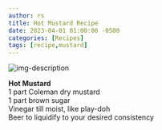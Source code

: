```yaml
---
author: rs
title: Hot Mustard Recipe   
date: 2023-04-01 01:00:00 -0500 
categories: [Recipes]
tags: [recipe,mustard] 
---
```

![img-description](https://www.foodandwine.com/thmb/6KH54Cf_9Mb0hZHdQdSc4lDBkkM=/750x0/filters:no_upscale():max_bytes(150000):strip_icc():format(webp)/201106-xl-spicy-beer-mustard-2000-b91aa572b410403ebe4e76db01964b31.jpg)


**Hot Mustard**   
1 part Coleman dry mustard   
1 part brown sugar  
Vinegar till moist, like play-doh  
Beer to liquidify to your desired consistency
